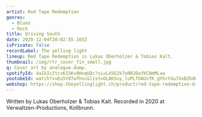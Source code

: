```yaml
---
artist: Red Tape Redemption
genres:
  - Blues
  - Rock
title: Driving South
date: 2020-12-04T20:02:55.165Z
isPrivate: false
recordLabel: The yelling light
lineup: Red Tape Redemption is Lukas Oberholzer & Tobias Kalt.
thumbnail: /img/rtr_cover_fin_small.jpg
q: Cover art by analogue.dump.
spotifyId: 4aIkIcItcsKI5Kv8HoqUDc?si=LX5G2k7nRR2DafKCBmMLvw
youtubeId: watch?v=Eu5Y87wThnc&list=OLAK5uy_luPLfOAUvfK_gYhrtGu7XxB2bdK1FhXUs
webshop: https://shop.theyellinglight.ch/product/red-tape-redemption-driving-south/
---
```

Written by Lukas Oberholzer & Tobias Kalt. Recorded in 2020 at Verwaltzen-Productions, Kollbrunn.
